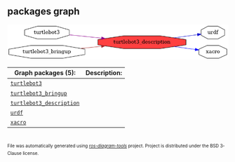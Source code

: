 <!--
File was automatically generated using 'ros-diagram-tools' project.
Project is distributed under the BSD 3-Clause license.
-->

## packages graph

[![turtlebot3_description](turtlebot3_description.png "turtlebot3_description")](turtlebot3_description.png)

| Graph packages (5): | Description: |
| ----------------------------------- | ------------ |
| [`turtlebot3`](turtlebot3.html) |  |
| [`turtlebot3_bringup`](turtlebot3_bringup.html) |  |
| [`turtlebot3_description`](turtlebot3_description.html) |  |
| [`urdf`](urdf.html) |  |
| [`xacro`](xacro.html) |  |


</br>
<font size="1">
File was automatically generated using <a href="https://github.com/anetczuk/ros-diagram-tools"><i>ros-diagram-tools</i></a> project.
Project is distributed under the BSD 3-Clause license.
</font>
